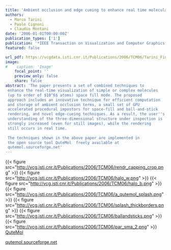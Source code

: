 ```yaml
---
title: 'Ambient occlusion and edge cueing to enhance real time molecular visualization'
authors:
  - Marco Tarini
  - Paolo Cignoni
  - Claudio Montani
date: '2006-01-01T00:00:00Z'
publication_types: ['1']
publication: '*IEEE Transaction on Visualization and Computer Graphics*'
featured: false

url_pdf: https://vcgdata.isti.cnr.it/Publications/2006/TCM06/Tarini_FinalVersionElec.pdf
image:
#    caption: 'Image'
    focal_point: ''
    preview_only: false
    share: false
abstract: 'The paper presents a set of combined techniques to
 enhance the real-time visualization of simple or complex molecules
 (up to order of $10^6$ atoms) space fill mode. The proposed
 approach includes an innovative technique for efficient computation
 and storage of ambient occlusion terms, a small set of GPU
 accelerated procedural impostors for space-fill and ball-and-stick
 rendering, and novel edge-cueing techniques. As a result, the user''s
 understanding of the three-dimensional structure under inspection is
 strongly increased (even for still images), while the rendering
 still occurs in real time.
 
 The techniques shown in the above paper are implemented in 
 the open source tool QuteMol  freely available at 
 qutemol.sourceforge.net'
---
```

{{< figure src="http://vcg.isti.cnr.it/Publications/2006/TCM06/rendr_capping_crop.png" >}}
{{< figure src="http://vcg.isti.cnr.it/Publications/2006/TCM06/halo_w.png" >}}
{{< figure src="http://vcg.isti.cnr.it/Publications/2006/TCM06/halo_b.png" >}}
{{< figure src="http://vcg.isti.cnr.it/Publications/2006/TCM06/a_qutemol_splash.png" >}}
{{< figure src="http://vcg.isti.cnr.it/Publications/2006/TCM06/splash_thickborders.png" >}}
{{< figure src="http://vcg.isti.cnr.it/Publications/2006/TCM06/ballandsticks.png" >}}
{{< figure src="http://vcg.isti.cnr.it/Publications/2006/TCM06/par_sma_2.png" >}}
[QuteMol](http://qutemol.sourceforge.net)

[qutemol.sourceforge.net](http://qutemol.sourceforge.net)

